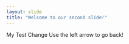 ```yaml
---
layout: slide
title: "Welcome to our second slide!"
---
```

My Test Change
Use the left arrow to go back!
